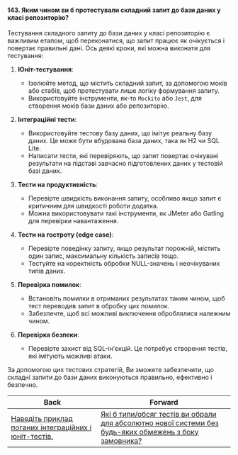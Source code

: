 #### 143. Яким чином ви б протестували складний запит до бази даних у класі репозиторію?

Тестування складного запиту до бази даних у класі репозиторію є важливим етапом, щоб переконатися, що запит працює як очікується і повертає правильні дані. Ось деякі кроки, які можна виконати для тестування:

1. **Юніт-тестування**:
   - Ізолюйте метод, що містить складний запит, за допомогою моків або стабів, щоб протестувати лише логіку формування запиту.
   - Використовуйте інструменти, як-то `Mockito` або `Jest`, для створення моків бази даних або репозиторію.

2. **Інтеграційні тести**:
   - Використовуйте тестову базу даних, що імітує реальну базу даних. Це може бути вбудована база даних, така як H2 чи SQL Lite.
   - Написати тести, які перевіряють, що запит повертає очікувані результати на підставі завчасно підготовлених даних у тестовій базі даних.

3. **Тести на продуктивність**:
   - Перевірте швидкість виконання запиту, особливо якщо запит є критичним для швидкості роботи додатка.
   - Можна використовувати такі інструменти, як JMeter або Gatling для перевірки навантаження.

4. **Тести на гостроту (edge case)**:
   - Перевірте поведінку запиту, якщо результат порожній, містить один запис, максимальну кількість записів тощо.
   - Тестуйте на коректність обробки NULL-значень і неочікуваних типів даних.

5. **Перевірка помилок**:
   - Встановіть помилки в отриманих результатах таким чином, щоб тест переводив запит в обробку цих помилок.
   - Забезпечте, щоб всі можливі виключення оброблялися належним чином.

6. **Перевірка безпеки**:
   - Перевірте захист від SQL-ін'єкцій. Це потребує створення тестів, які імітують можливі атаки.

За допомогою цих тестових стратегій, Ви зможете забезпечити, що складні запити до бази даних виконуються правильно, ефективно і безпечно.

| Back | Forward |
|---|---|
| [Наведіть приклад поганих інтеграційних і юніт-тестів.](/ua/middle/testing/bad-example-of-integration-and-unit-tests.md)  | [Які б типи/обсяг тестів ви обрали для абсолютно нової системи без будь-яких обмежень з боку замовника?](/ua/middle/testing/what-typestests-volumes-did-you-choose-for-an-entirely-new-system-with-no-restrictions-from-the-customer.md) |